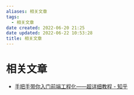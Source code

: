 ```yaml
---
aliases: 相关文章
tags:
  - 相关文章
date created: 2022-06-20 21:25
date updated: 2022-06-22 10:53:28
title: 相关文章
---
```


# 相关文章

- [手把手带你入门前端工程化——超详细教程 - 知乎](https://zhuanlan.zhihu.com/p/276458191)
